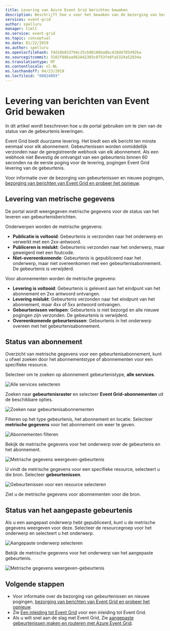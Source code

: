 ```yaml
---
title: Levering van Azure Event Grid berichten bewaken
description: Beschrijft hoe u voor het bewaken van de bezorging van berichten van de Azure Event Grid.
services: event-grid
author: spelluru
manager: timlt
ms.service: event-grid
ms.topic: conceptual
ms.date: 01/22/2019
ms.author: spelluru
ms.openlocfilehash: fdd18b833794c25cb90188ba8bc418d4785492ba
ms.sourcegitcommit: 3102f886aa962842303c8753fe8fa5324a52834a
ms.translationtype: MT
ms.contentlocale: nl-NL
ms.lasthandoff: 04/23/2019
ms.locfileid: "60824093"
---
```

# <a name="monitor-event-grid-message-delivery"></a>Levering van berichten van Event Grid bewaken 

In dit artikel wordt beschreven hoe u de portal gebruiken om te zien van de status van de gebeurtenis leveringen.

Event Grid biedt duurzame levering. Het biedt een elk bericht ten minste eenmaal voor elk abonnement. Gebeurtenissen worden onmiddellijk verzonden naar de geregistreerde webhook van elk abonnement. Als een webhook niet Bevestig de ontvangst van een gebeurtenis binnen 60 seconden na de eerste poging voor de levering, pogingen Event Grid levering van de gebeurtenis.

Voor informatie over de bezorging van gebeurtenissen en nieuwe pogingen, [bezorging van berichten van Event Grid en probeer het opnieuw](delivery-and-retry.md).

## <a name="delivery-metrics"></a>Levering van metrische gegevens

De portal wordt weergegeven metrische gegevens voor de status van het leveren van gebeurtenisberichten.

Onderwerpen worden de metrische gegevens:

* **Publicatie is voltooid**: Gebeurtenis is verzonden naar het onderwerp en verwerkt met een 2xx-antwoord.
* **Publiceren is mislukt**: Gebeurtenis verzonden naar het onderwerp, maar geweigerd met een foutcode.
* **Niet-overeenkomende**: Gebeurtenis is gepubliceerd naar het onderwerp, maar niet overeenkomen met een gebeurtenisabonnement. De gebeurtenis is verwijderd.

Voor abonnementen worden de metrische gegevens:

* **Levering is voltooid**: Gebeurtenis is geleverd aan het eindpunt van het abonnement en 2xx antwoord ontvangen.
* **Levering mislukt**: Gebeurtenis verzonden naar het eindpunt van het abonnement, maar 4xx of 5xx antwoord ontvangen.
* **Gebeurtenissen verlopen**: Gebeurtenis is niet bezorgd en alle nieuwe pogingen zijn verzonden. De gebeurtenis is verwijderd.
* **Overeenkomende gebeurtenissen**: Gebeurtenis in het onderwerp overeen met het gebeurtenisabonnement.

## <a name="event-subscription-status"></a>Status van abonnement

Overzicht van metrische gegevens voor een gebeurtenisabonnement, kunt u ofwel zoeken door het abonnementstype of abonnementen voor een specifieke resource.

Selecteer om te zoeken op abonnement gebeurtenistype, **alle services**.

![Alle services selecteren](./media/monitor-event-delivery/all-services.png)

Zoeken naar **gebeurtenisraster** en selecteer **Event Grid-abonnementen** uit de beschikbare opties.

![Zoeken naar gebeurtenisabonnementen](./media/monitor-event-delivery/search-and-select.png)

Filteren op het type gebeurtenis, het abonnement en locatie. Selecteer **metrische gegevens** voor het abonnement om weer te geven.

![Abonnementen filteren](./media/monitor-event-delivery/filter-events.png)

Bekijk de metrische gegevens voor het onderwerp over de gebeurtenis en het abonnement.

![Metrische gegevens weergeven-gebeurtenis](./media/monitor-event-delivery/subscription-metrics.png)

U vindt de metrische gegevens voor een specifieke resource, selecteert u die bron. Selecteer **gebeurtenissen**.

![Gebeurtenissen voor een resource selecteren](./media/monitor-event-delivery/select-events.png)

Ziet u de metrische gegevens voor abonnementen voor die bron.

## <a name="custom-event-status"></a>Status van het aangepaste gebeurtenis

Als u een aangepast onderwerp hebt gepubliceerd, kunt u de metrische gegevens weergeven voor deze. Selecteer de resourcegroep voor het onderwerp en selecteert u het onderwerp.

![Aangepaste onderwerp selecteren](./media/monitor-event-delivery/select-custom-topic.png)

Bekijk de metrische gegevens voor het onderwerp van het aangepaste gebeurtenis.

![Metrische gegevens weergeven-gebeurtenis](./media/monitor-event-delivery/custom-topic-metrics.png)

## <a name="next-steps"></a>Volgende stappen

* Voor informatie over de bezorging van gebeurtenissen en nieuwe pogingen, [bezorging van berichten van Event Grid en probeer het opnieuw](delivery-and-retry.md).
* Zie [Een inleiding tot Event Grid](overview.md) voor een inleiding tot Event Grid.
* Als u wilt snel aan de slag met Event Grid, Zie [aangepaste gebeurtenissen maken en routeren met Azure Event Grid](custom-event-quickstart.md).
